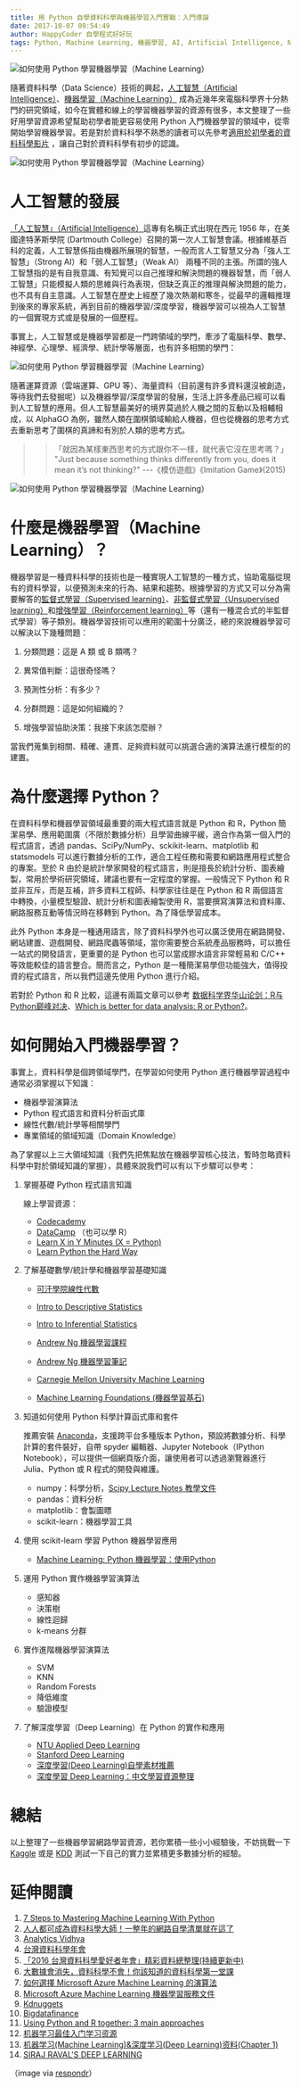 ```yaml
---
title: 用 Python 自學資料科學與機器學習入門實戰：入門導論
date: 2017-10-07 09:54:49
author: HappyCoder 自學程式好好玩
tags: Python, Machine Learning, 機器學習, AI, Artificial Intelligence, NLP, Data Mining, 人工智慧, 監督式學習, Supervised learning, 從零開始學資料科學, Numpy, 資料科學, data science, data scientist, pandas, scikit-learn
---
```


![ 如何使用 Python 學習機器學習（Machine Learning）](/images/data-science101/intro/machine_learning.jpg)

隨著資料科學（Data Science）技術的興起，[人工智慧（Artificial Intelligence）](https://en.wikipedia.org/wiki/Artificial_intelligence)、[機器學習（Machine Learning）](https://en.wikipedia.org/wiki/Machine_learning) 成為近幾年來電腦科學界十分熱門的研究領域，如今在實體和線上的學習機器學習的資源有很多，本文整理了一些好用學習資源希望幫助初學者能更容易使用 Python 入門機器學習的領域中，從零開始學習機器學習。若是對於資料科學不熟悉的讀者可以先參考[適用於初學者的資料科學影片](https://azure.microsoft.com/zh-tw/documentation/articles/machine-learning-data-science-for-beginners-the-5-questions-data-science-answers/) ，讓自己對於資料科學有初步的認識。

![ 如何使用 Python 學習機器學習（Machine Learning）](/images/data-science101/intro/ai-history.png)

# 人工智慧的發展
[「人工智慧」（Artificial Intelligence）](https://en.wikipedia.org/wiki/Artificial_intelligence)這專有名稱正式出現在西元 1956 年，在美國達特茅斯學院 (Dartmouth College）召開的第一次人工智慧會議。根據維基百科的定義，人工智慧係指由機器所展現的智慧，一般而言人工智慧又分為「強人工智慧」（Strong AI）和「弱人工智慧」（Weak AI） 兩種不同的主張。所謂的強人工智慧指的是有自我意識、有知覺可以自己推理和解決問題的機器智慧，而「弱人工智慧」只能模擬人類的思維與行為表現，但缺乏真正的推理與解決問題的能力，也不具有自主意識。人工智慧在歷史上經歷了幾次熱潮和寒冬，從最早的邏輯推理到後來的專家系統，再到目前的機器學習/深度學習，機器學習可以視為人工智慧的一個實現方式或是發展的一個歷程。

事實上，人工智慧或是機器學習都是一門跨領域的學門，牽涉了電腦科學、數學、神經學、心理學、經濟學、統計學等層面，也有許多相關的學門：

![ 如何使用 Python 學習機器學習（Machine Learning）](/images/data-science101/intro/ai-ml-dm.png)

隨著運算資源（雲端運算、GPU 等）、海量資料（目前還有許多資料還沒被創造，等待我們去發掘呢）以及機器學習/深度學習的發展，生活上許多產品已經可以看到人工智慧的應用。但人工智慧最美好的境界莫過於人機之間的互動以及相輔相成，以 AlphaGO 為例，雖然人類在圍棋領域輸給人機器，但也從機器的思考方式去重新思考了圍棋的真諦和有別於人類的思考方式。

>>「就因為某樣東西思考的方式跟你不一樣，就代表它沒在思考嗎？」 "Just because something thinks differently from you, does it mean it’s not thinking?" ---《模仿遊戲》《Imitation Game》(2015)

![ 如何使用 Python 學習機器學習（Machine Learning）](/images/data-science101/intro/ai-plus.png)

# 什麼是機器學習（Machine Learning）？
機器學習是一種資料科學的技術也是一種實現人工智慧的一種方式，協助電腦從現有的資料學習，以便預測未來的行為、結果和趨勢。根據學習的方式又可以分為需要解答的[監督式學習（Supervised learning）](https://en.wikipedia.org/wiki/Supervised_learning)、[非監督式學習（Unsupervised learning）](https://en.wikipedia.org/wiki/Unsupervised_learning)和[增強學習（Reinforcement learning）](https://en.wikipedia.org/wiki/Reinforcement_learning)等（還有一種混合式的半監督式學習）等子類別。機器學習技術可以應用的範圍十分廣泛，總的來說機器學習可以解決以下幾種問題：

1. 分類問題：這是 A 類 或 B 類嗎？

2. 異常值判斷：這很奇怪嗎？

3. 預測性分析：有多少？

4. 分群問題：這是如何組織的？

5. 增強學習協助決策：我接下來該怎麼辦？

當我們蒐集到相關、精確、連貫、足夠資料就可以挑選合適的演算法進行模型的的建置。

# 為什麼選擇 Python？
在資料科學和機器學習領域最重要的兩大程式語言就是 Python 和 R，Python 簡潔易學、應用範圍廣（不限於數據分析）且學習曲線平緩，適合作為第一個入門的程式語言，透過 pandas、SciPy/NumPy、sckikit-learn、matplotlib 和 statsmodels 可以進行數據分析的工作，適合工程任務和需要和網路應用程式整合的專案。至於 R 由於是統計學家開發的程式語言，則是擅長於統計分析、圖表繪製，常用於學術研究領域，建議也要有一定程度的掌握。一般情況下 Python 和 R 並非互斥，而是互補，許多資料工程師、科學家往往是在 Python 和 R 兩個語言中轉換，小量模型驗證、統計分析和圖表繪製使用 R，當要撰寫演算法和資料庫、網路服務互動等情況時在移轉到 Python。為了降低學習成本。

此外 Python 本身是一種通用語言，除了資料科學外也可以廣泛使用在網路開發、網站建置、遊戲開發、網路爬蟲等領域，當你需要整合系統產品服務時，可以擔任一站式的開發語言，更重要的是 Python 也可以當成膠水語言非常輕易和 C/C++ 等效能較佳的語言整合。簡而言之，Python 是一種簡潔易學但功能強大，值得投資的程式語言，所以我們這邊先使用 Python 進行介紹。

若對於 Python 和 R 比較，這邊有兩篇文章可以參考 [数据科学界华山论剑：R与Python巅峰对决](http://bi.dataguru.cn/article-7257-1.html)、[Which is better for data analysis: R or Python?](https://www.quora.com/Which-is-better-for-data-analysis-R-or-Python)。

# 如何開始入門機器學習？
事實上，資料科學是個跨領域學門，在學習如何使用 Python 進行機器學習過程中通常必須掌握以下知識：

- 機器學習演算法
- Python 程式語言和資料分析函式庫
- 線性代數/統計學等相關學門
- 專業領域的領域知識（Domain Knowledge）

為了掌握以上三大領域知識（我們先把焦點放在機器學習核心技法，暫時忽略資料科學中對於領域知識的掌握），具體來說我們可以有以下步驟可以參考：

1. 掌握基礎 Python 程式語言知識

	線上學習資源：

	- [Codecademy](https://www.codecademy.com/learn/python)
	- [DataCamp](https://www.datacamp.com/) （也可以學 R）
	- [Learn X in Y Minutes (X = Python)](https://learnxinyminutes.com/docs/python/)
	- [Learn Python the Hard Way](https://learnpythonthehardway.org/book/)

2. 了解基礎數學/統計學和機器學習基礎知識

	- [可汗學院線性代數](https://www.khanacademy.org/math/algebra)

	- [Intro to Descriptive Statistics](https://www.udacity.com/course/intro-to-descriptive-statistics--ud827)
	- [Intro to Inferential Statistics](https://www.udacity.com/course/intro-to-inferential-statistics--ud201)	

	- [Andrew Ng 機器學習課程](https://www.coursera.org/learn/machine-learning)
	- [Andrew Ng 機器學習筆記](http://www.holehouse.org/mlclass/)
	- [Carnegie Mellon University Machine Learning](http://www.cs.cmu.edu/~ninamf/courses/601sp15/lectures.shtml)
	- [Machine Learning Foundations (機器學習基石)](https://www.youtube.com/playlist?list=PLXVfgk9fNX2I7tB6oIINGBmW50rrmFTqf)

3. 知道如何使用 Python 科學計算函式庫和套件
	
	推薦安裝 [Anaconda](https://docs.continuum.io/anaconda/install)，支援跨平台多種版本 Python，預設將數據分析、科學計算的套件裝好，自帶 spyder 編輯器、Jupyter Notebook（IPython Notebook），可以提供一個網頁版介面，讓使用者可以透過瀏覽器進行 Julia、Python 或 R 程式的開發與維護。

	- numpy：科學分析，[Scipy Lecture Notes 教學文件](http://www.scipy-lectures.org/)
	- pandas：資料分析
	- matplotlib：會製圖瞟
	- scikit-learn：機器學習工具

4. 使用 scikit-learn 學習 Python 機器學習應用

	- [Machine Learning: Python 機器學習：使­用Pytho­n](https://www.gitbook.com/book/htygithub/machine-learning-python)

5. 運用 Python 實作機器學習演算法

	- 感知器
	- 決策樹
	- 線性迴歸
	- k-means 分群

6. 實作進階機器學習演算法

	- SVM
	- KNN
	- Random Forests
	- 降低維度
	- 驗證模型

7. 了解深度學習（Deep Learning）在 Python 的實作和應用
	
	- [NTU Applied Deep Learning](https://www.csie.ntu.edu.tw/~yvchen/f105-adl/index.html)
	- [Stanford Deep Learning](http://deeplearning.stanford.edu/tutorial/)
	- [深度學習(Deep Learning)自學素材推薦](https://dt42.github.io/2016/04/27/deep-learning-material-recommendations/)
	- [深度學習 Deep Learning：中文學習資源整理](http://www.jerrynest.com/deep-learning-resource/)

# 總結
以上整理了一些機器學習網路學習資源，若你累積一些小小經驗後，不妨挑戰一下 [Kaggle](https://www.kaggle.com/) 或是 [KDD](http://www.kdd.org/kdd2017/) 測試一下自己的實力並累積更多數據分析的經驗。

# 延伸閱讀
1. [7 Steps to Mastering Machine Learning With Python](http://www.kdnuggets.com/2015/11/seven-steps-machine-learning-python.html)
2. [人人都可成為資料科學大師！一整年的網路自學清單就在這了](https://buzzorange.com/techorange/2016/02/02/plan-to-be-a-data-scientist-in-new-year/)
3. [Analytics Vidhya](https://www.analyticsvidhya.com/)
4. [台灣資料科學年會](http://datasci.tw/)
5. [「2016 台灣資料科學愛好者年會」精彩資料總整理(持續更新中)](http://dataology.blogspot.tw/)
6. [大數據會消失，資料科學不會！你該知道的資料科學第一堂課](http://www.bnext.com.tw/article/view/id/40220)
7. [如何選擇 Microsoft Azure Machine Learning 的演算法](https://azure.microsoft.com/zh-tw/documentation/articles/machine-learning-algorithm-choice/)
8. [Microsoft Azure Machine Learning 機器學習服務文件](https://azure.microsoft.com/zh-tw/documentation/services/machine-learning/)
9. [Kdnuggets](http://www.kdnuggets.com/)
10. [Bigdatafinance](http://www.bigdatafinance.tw/)
11. [Using Python and R together: 3 main approaches](http://www.kdnuggets.com/2015/12/using-python-r-together.html)
12. [机器学习最佳入门学习资源](http://blog.csdn.net/shadow_mi/article/details/51829389)
13. [机器学习(Machine Learning)&深度学习(Deep Learning)资料(Chapter 1)](https://github.com/ty4z2008/Qix/blob/master/dl.md)
14. [SIRAJ RAVAL'S DEEP LEARNING](https://www.udacity.com/course/deep-learning-nanodegree-foundation--nd101)

（image via [respondr](http://respondr.io/wp-content/uploads/2016/03/machine_learning-1024x724.jpg)）

